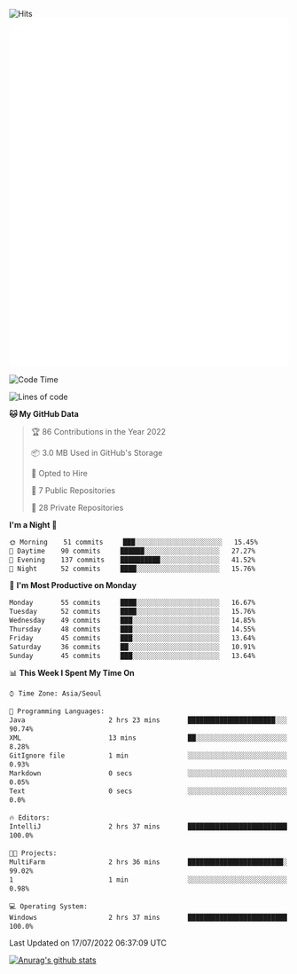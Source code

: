 ![Hits](https://hits.seeyoufarm.com/api/count/incr/badge.svg?url=https%3A%2F%2Fgithub.com%2Fkokose1234&count_bg=%2379C83D&title_bg=%23555555&icon=apple.svg&icon_color=%23E7E7E7&title=hits&edge_flat=false)
<br/>
![Metrics](https://github.com/kokose1234/kokose1234/blob/main/github-metrics.svg)

<!--START_SECTION:waka-->
![Code Time](http://img.shields.io/badge/Code%20Time-654%20hrs%2050%20mins-blue)

![Lines of code](https://img.shields.io/badge/From%20Hello%20World%20I%27ve%20Written-940%20Thousand%20lines%20of%20code-blue)

**🐱 My GitHub Data** 

> 🏆 86 Contributions in the Year 2022
 > 
> 📦 3.0 MB Used in GitHub's Storage 
 > 
> 💼 Opted to Hire
 > 
> 📜 7 Public Repositories 
 > 
> 🔑 28 Private Repositories  
 > 
**I'm a Night 🦉** 

```text
🌞 Morning    51 commits     ███░░░░░░░░░░░░░░░░░░░░░░   15.45% 
🌆 Daytime    90 commits     ██████░░░░░░░░░░░░░░░░░░░   27.27% 
🌃 Evening    137 commits    ██████████░░░░░░░░░░░░░░░   41.52% 
🌙 Night      52 commits     ████░░░░░░░░░░░░░░░░░░░░░   15.76%

```
📅 **I'm Most Productive on Monday** 

```text
Monday       55 commits     ████░░░░░░░░░░░░░░░░░░░░░   16.67% 
Tuesday      52 commits     ████░░░░░░░░░░░░░░░░░░░░░   15.76% 
Wednesday    49 commits     ███░░░░░░░░░░░░░░░░░░░░░░   14.85% 
Thursday     48 commits     ███░░░░░░░░░░░░░░░░░░░░░░   14.55% 
Friday       45 commits     ███░░░░░░░░░░░░░░░░░░░░░░   13.64% 
Saturday     36 commits     ██░░░░░░░░░░░░░░░░░░░░░░░   10.91% 
Sunday       45 commits     ███░░░░░░░░░░░░░░░░░░░░░░   13.64%

```


📊 **This Week I Spent My Time On** 

```text
⌚︎ Time Zone: Asia/Seoul

💬 Programming Languages: 
Java                     2 hrs 23 mins       ██████████████████████░░░   90.74% 
XML                      13 mins             ██░░░░░░░░░░░░░░░░░░░░░░░   8.28% 
GitIgnore file           1 min               ░░░░░░░░░░░░░░░░░░░░░░░░░   0.93% 
Markdown                 0 secs              ░░░░░░░░░░░░░░░░░░░░░░░░░   0.05% 
Text                     0 secs              ░░░░░░░░░░░░░░░░░░░░░░░░░   0.0%

🔥 Editors: 
IntelliJ                 2 hrs 37 mins       █████████████████████████   100.0%

🐱‍💻 Projects: 
MultiFarm                2 hrs 36 mins       ████████████████████████░   99.02% 
1                        1 min               ░░░░░░░░░░░░░░░░░░░░░░░░░   0.98%

💻 Operating System: 
Windows                  2 hrs 37 mins       █████████████████████████   100.0%

```


 Last Updated on 17/07/2022 06:37:09 UTC
<!--END_SECTION:waka-->

[![Anurag's github stats](https://github-readme-stats.vercel.app/api?username=kokose1234&theme=dracula)](https://github.com/anuraghazra/github-readme-stats)



	
